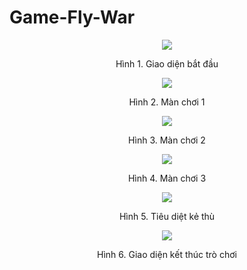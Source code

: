 <h1>Game-Fly-War</h1>
<p align="center"><img src="https://res.cloudinary.com/da6h8op5l/image/upload/v1681398755/module-2/start-game_an2ejm.png" /></p>
<p align="center">Hình 1. Giao diện bắt đầu</p>

<p align="center"><img src="https://res.cloudinary.com/da6h8op5l/image/upload/v1681398755/module-2/playing_klpgzt.png" /></p>
<p align="center">Hình 2. Màn chơi 1</p>

<p align="center"><img src="https://res.cloudinary.com/da6h8op5l/image/upload/v1681398756/module-2/enemy-2_zghard.png" /></p>
<p align="center">Hình 3. Màn chơi 2</p>

<p align="center"><img src="https://res.cloudinary.com/da6h8op5l/image/upload/v1681398755/module-2/enemy-3_nsvmvz.png" /></p>
<p align="center">Hình 4. Màn chơi 3</p>

<p align="center"><img src="https://res.cloudinary.com/da6h8op5l/image/upload/v1681398755/module-2/tieu-diet_jq8ccu.png" /></p>
<p align="center">Hình 5. Tiêu diệt kẻ thù</p>

<p align="center"><img src="https://res.cloudinary.com/da6h8op5l/image/upload/v1681398755/module-2/end-game_obmzab.png" /></p>
<p align="center">Hình 6. Giao diện kết thúc trò chơi</p>


